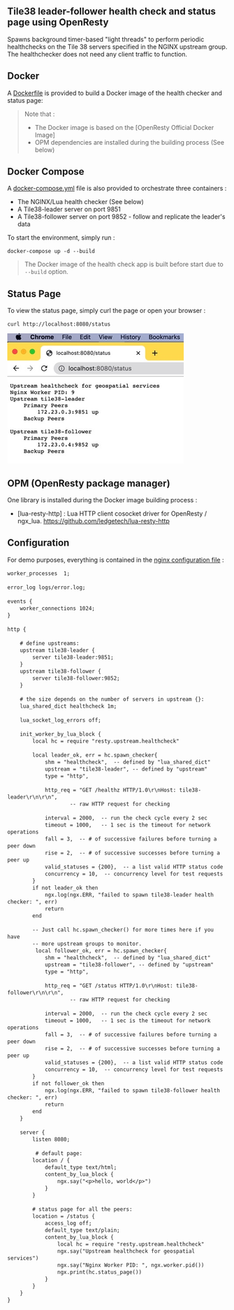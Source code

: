## Tile38 leader-follower health check and status page using OpenResty
  
Spawns background timer-based "light threads" to perform periodic healthchecks on the Tile 38 servers specified in the NGINX upstream group. The healthchecker does not need any client traffic to function. 

Docker
------

A [Dockerfile](Dockerfile) is provided to build a Docker image of the health checker and status page:

> Note that :
> * The Docker image is based on the [OpenResty Official Docker Image]
> * OPM dependencies are installed during the building process (See below)


Docker Compose
--------------

A [docker-compose.yml](docker-compose.yml) file is also provided to orchestrate
three containers :

* The NGINX/Lua health checker (See below)
* A Tile38-leader server on port 9851
* A Tile38-follower server on port 9852 -  follow and replicate the leader's data


To start the environment, simply run :

```shell
docker-compose up -d --build
```

> The Docker image of the health check app is built before start due to `--build` option.

Status Page
---

To view the status page,  simply curl the page or open your browser :

```shell
curl http://localhost:8080/status
```
![status page](7EED6F2B-2F0E-4DF5-A228-EC3B0FA655D3_4_5005_c.jpeg?raw=true "Status page showing peers")


OPM (OpenResty package manager)
---

One library is installed during the Docker image building process :

* [lua-resty-http] : Lua HTTP client cosocket driver for OpenResty / ngx_lua.
https://github.com/ledgetech/lua-resty-http



Configuration
-------------

For demo purposes, everything is contained in the [nginx configuration file](conf/nginx.conf) :

```nginx
worker_processes  1;

error_log logs/error.log;

events {
    worker_connections 1024;
}

http {

    # define upstreams:
    upstream tile38-leader {
        server tile38-leader:9851;
    }
    upstream tile38-follower {
        server tile38-follower:9852;
    }

    # the size depends on the number of servers in upstream {}:
    lua_shared_dict healthcheck 1m;

    lua_socket_log_errors off;

    init_worker_by_lua_block {
        local hc = require "resty.upstream.healthcheck"

        local leader_ok, err = hc.spawn_checker{
            shm = "healthcheck",  -- defined by "lua_shared_dict"
            upstream = "tile38-leader", -- defined by "upstream"
            type = "http",

            http_req = "GET /healthz HTTP/1.0\r\nHost: tile38-leader\r\n\r\n",
                    -- raw HTTP request for checking

            interval = 2000,  -- run the check cycle every 2 sec
            timeout = 1000,   -- 1 sec is the timeout for network operations
            fall = 3,  -- # of successive failures before turning a peer down
            rise = 2,  -- # of successive successes before turning a peer up
            valid_statuses = {200},  -- a list valid HTTP status code
            concurrency = 10,  -- concurrency level for test requests
        }
        if not leader_ok then
            ngx.log(ngx.ERR, "failed to spawn tile38-leader health checker: ", err)
            return
        end

        -- Just call hc.spawn_checker() for more times here if you have
        -- more upstream groups to monitor. 
         local follower_ok, err = hc.spawn_checker{
            shm = "healthcheck",  -- defined by "lua_shared_dict"
            upstream = "tile38-follower", -- defined by "upstream"
            type = "http",

            http_req = "GET /status HTTP/1.0\r\nHost: tile38-follower\r\n\r\n",
                    -- raw HTTP request for checking

            interval = 2000,  -- run the check cycle every 2 sec
            timeout = 1000,   -- 1 sec is the timeout for network operations
            fall = 3,  -- # of successive failures before turning a peer down
            rise = 2,  -- # of successive successes before turning a peer up
            valid_statuses = {200},  -- a list valid HTTP status code
            concurrency = 10,  -- concurrency level for test requests
        }
        if not follower_ok then
            ngx.log(ngx.ERR, "failed to spawn tile38-follower health checker: ", err)
            return
        end
    }

    server {
        listen 8080;
    
         # default page:
        location / {
            default_type text/html;
            content_by_lua_block {
                ngx.say("<p>hello, world</p>")
            }
        }

        # status page for all the peers:
        location = /status {
            access_log off;
            default_type text/plain;
            content_by_lua_block {
                local hc = require "resty.upstream.healthcheck"
                ngx.say("Upstream healthcheck for geospatial services")
                ngx.say("Nginx Worker PID: ", ngx.worker.pid())
                ngx.print(hc.status_page())
            }
        }
    }
}
```


